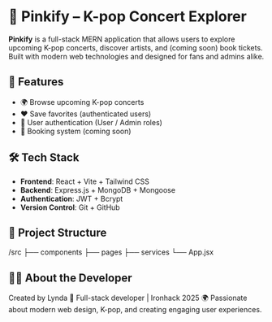 # 🎤 Pinkify – K-pop Concert Explorer

**Pinkify** is a full-stack MERN application that allows users to explore upcoming K-pop concerts, discover artists, and (coming soon) book tickets. Built with modern web technologies and designed for fans and admins alike.

## 🚀 Features

- 🌍 Browse upcoming K-pop concerts
- ❤️ Save favorites (authenticated users)
- 🔐 User authentication (User / Admin roles)
- 🎫 Booking system (coming soon)

## 🛠 Tech Stack

- **Frontend**: React + Vite + Tailwind CSS
- **Backend**: Express.js + MongoDB + Mongoose
- **Authentication**: JWT + Bcrypt
- **Version Control**: Git + GitHub

## 📁 Project Structure

/src
  ├── components
  ├── pages
  ├── services
  └── App.jsx


## 👩‍💻 About the Developer
Created by Lynda
💼 Full-stack developer | Ironhack 2025
🌍 Passionate about modern web design, K-pop, and creating engaging user experiences.

